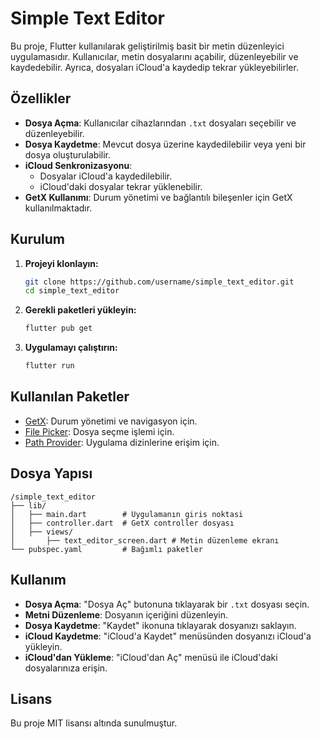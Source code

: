 # Simple Text Editor

Bu proje, Flutter kullanılarak geliştirilmiş basit bir metin düzenleyici uygulamasıdır. Kullanıcılar, metin dosyalarını açabilir, düzenleyebilir ve kaydedebilir. Ayrıca, dosyaları iCloud'a kaydedip tekrar yükleyebilirler.

## Özellikler
- **Dosya Açma**: Kullanıcılar cihazlarından `.txt` dosyaları seçebilir ve düzenleyebilir.
- **Dosya Kaydetme**: Mevcut dosya üzerine kaydedilebilir veya yeni bir dosya oluşturulabilir.
- **iCloud Senkronizasyonu**:
  - Dosyalar iCloud'a kaydedilebilir.
  - iCloud'daki dosyalar tekrar yüklenebilir.
- **GetX Kullanımı**: Durum yönetimi ve bağlantılı bileşenler için GetX kullanılmaktadır.

## Kurulum
1. **Projeyi klonlayın:**
   ```sh
   git clone https://github.com/username/simple_text_editor.git
   cd simple_text_editor
   ```
2. **Gerekli paketleri yükleyin:**
   ```sh
   flutter pub get
   ```
3. **Uygulamayı çalıştırın:**
   ```sh
   flutter run
   ```

## Kullanılan Paketler
- [GetX](https://pub.dev/packages/get): Durum yönetimi ve navigasyon için.
- [File Picker](https://pub.dev/packages/file_picker): Dosya seçme işlemi için.
- [Path Provider](https://pub.dev/packages/path_provider): Uygulama dizinlerine erişim için.

## Dosya Yapısı
```
/simple_text_editor
├── lib/
│   ├── main.dart        # Uygulamanın giris noktasi
│   ├── controller.dart  # GetX controller dosyası
│   ├── views/
│       ├── text_editor_screen.dart # Metin düzenleme ekranı
└── pubspec.yaml         # Bağımlı paketler
```

## Kullanım
- **Dosya Açma**: "Dosya Aç" butonuna tıklayarak bir `.txt` dosyası seçin.
- **Metni Düzenleme**: Dosyanın içeriğini düzenleyin.
- **Dosya Kaydetme**: "Kaydet" ikonuna tıklayarak dosyanızı saklayın.
- **iCloud Kaydetme**: "iCloud'a Kaydet" menüsünden dosyanızı iCloud'a yükleyin.
- **iCloud'dan Yükleme**: "iCloud'dan Aç" menüsü ile iCloud'daki dosyalarınıza erişin.

## Lisans
Bu proje MIT lisansı altında sunulmuştur.

